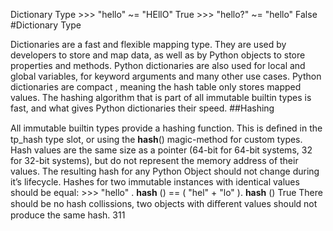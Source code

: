 Dictionary Type >>>  "hello"  ~=  "HEllO" True >>>  "hello?"  ~=  "hello" False 
#Dictionary Type 

 Dictionaries are a fast and flexible mapping type. They are used by developers to store and map data, as well as by Python objects to store properties and methods. Python dictionaries are also used for local and global variables, for keyword arguments and many other use cases. Python dictionaries are  compact , meaning the hash table only stores mapped values. The hashing algorithm that is part of all immutable builtin types is fast, and what gives Python dictionaries their speed. 
##Hashing 

 All immutable builtin types provide a hashing function. This is deﬁned in the  tp_hash  type slot, or using the  __hash__()  magic-method for custom types. Hash values are the same size as a pointer (64-bit for 64-bit systems, 32 for 32-bit systems), but do not represent the memory address of their values. The resulting hash for any Python Object should not change during it’s lifecycle. Hashes for two immutable instances with identical values should be equal: >>>  "hello" . __hash__ ()  ==  ( "hel"  +  "lo" ). __hash__ () True There should be no hash collissions, two objects with diﬀerent values should not produce the same hash. 311